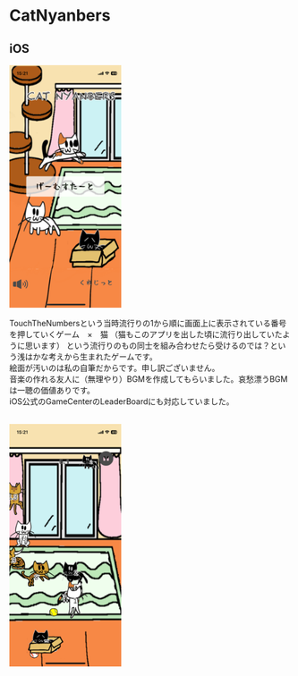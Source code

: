 # CatNyanbers
## iOS
<img src="1.PNG" width="200">

<br>

TouchTheNumbersという当時流行りの1から順に画面上に表示されている番号を押していくゲーム　×　猫
（猫もこのアプリを出した頃に流行り出していたように思います）
という流行りのもの同士を組み合わせたら受けるのでは？という浅はかな考えから生まれたゲームです。<br>
絵面が汚いのは私の自筆だからです。申し訳ございません。<br>
音楽の作れる友人に（無理やり）BGMを作成してもらいました。哀愁漂うBGMは一聴の価値ありです。<br>
iOS公式のGameCenterのLeaderBoardにも対応していました。

<br>

<img src="2.PNG" width="200">

<br>